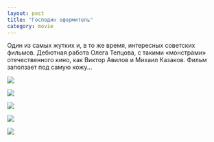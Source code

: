 ```yaml
---
layout: post
title: "Господин оформитель"
category: movie
---
```

Один из самых жутких и, в то же время, интересных советских фильмов. Дебютная работа Олега Тепцова, с такими «монстрами» отечественного кино, как Виктор Авилов и Михаил Казаков. Фильм заползает под самую кожу...

![](https://pics.livejournal.com/quillcraft/pic/000dyg58)

![](https://pics.livejournal.com/quillcraft/pic/000dz0ww)

![](https://pics.livejournal.com/quillcraft/pic/000e0816)

![](https://pics.livejournal.com/quillcraft/pic/000e17ph)

![](https://pics.livejournal.com/quillcraft/pic/000e24y0)
